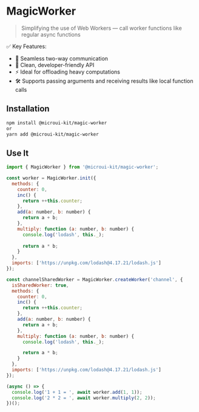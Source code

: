 # MagicWorker

> Simplifying the use of Web Workers — call worker functions like regular async functions

✅ Key Features:
- 🔁 Seamless two-way communication
- 🧠 Clean, developer-friendly API
- ⚡ Ideal for offloading heavy computations
- 🛠️ Supports passing arguments and receiving results like local function calls

##  Installation

```bash
npm install @microui-kit/magic-worker
or
yarn add @microui-kit/magic-worker
```

## Use It

```js
import { MagicWorker } from '@microui-kit/magic-worker';

const worker = MagicWorker.init({
  methods: {
    counter: 0,
    inc() {
      return ++this.counter;
    },
    add(a: number, b: number) {
      return a + b;
    },
    multiply: function (a: number, b: number) {
      console.log('lodash', this._);
      
      return a * b;
    }
  },
  imports: ['https://unpkg.com/lodash@4.17.21/lodash.js']
});

const channelSharedWorker = MagicWorker.createWorker('channel', {
  isSharedWorker: true,
  methods: {
    counter: 0,
    inc() {
      return ++this.counter;
    },
    add(a: number, b: number) {
      return a + b;
    },
    multiply: function (a: number, b: number) {
      console.log('lodash', this._);

      return a * b;
    }
  },
  imports: ['https://unpkg.com/lodash@4.17.21/lodash.js']
});

(async () => {
  console.log('1 + 1 = ', await worker.add(1, 1));
  console.log('2 * 2 = ', await worker.multiply(2, 2));
})();
```
